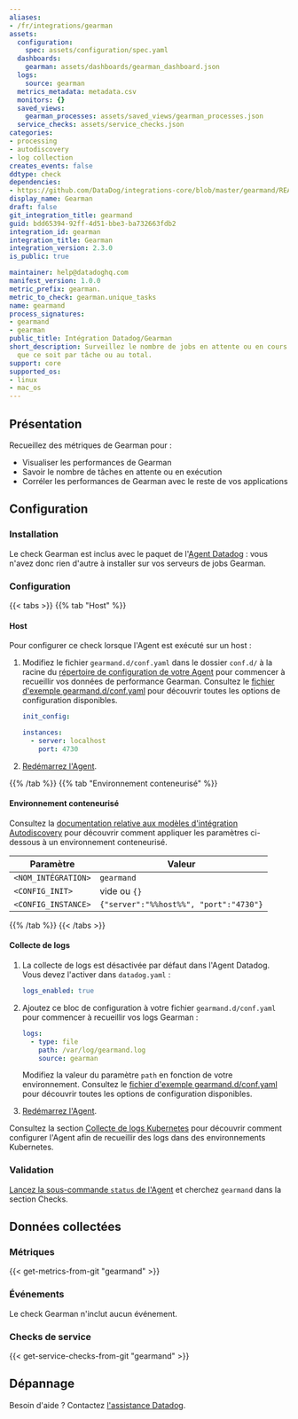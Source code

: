 ```yaml
---
aliases:
- /fr/integrations/gearman
assets:
  configuration:
    spec: assets/configuration/spec.yaml
  dashboards:
    gearman: assets/dashboards/gearman_dashboard.json
  logs:
    source: gearman
  metrics_metadata: metadata.csv
  monitors: {}
  saved_views:
    gearman_processes: assets/saved_views/gearman_processes.json
  service_checks: assets/service_checks.json
categories:
- processing
- autodiscovery
- log collection
creates_events: false
ddtype: check
dependencies:
- https://github.com/DataDog/integrations-core/blob/master/gearmand/README.md
display_name: Gearman
draft: false
git_integration_title: gearmand
guid: bdd65394-92ff-4d51-bbe3-ba732663fdb2
integration_id: gearman
integration_title: Gearman
integration_version: 2.3.0
is_public: true

maintainer: help@datadoghq.com
manifest_version: 1.0.0
metric_prefix: gearman.
metric_to_check: gearman.unique_tasks
name: gearmand
process_signatures:
- gearmand
- gearman
public_title: Intégration Datadog/Gearman
short_description: Surveillez le nombre de jobs en attente ou en cours d'exécution,
  que ce soit par tâche ou au total.
support: core
supported_os:
- linux
- mac_os
---
```




## Présentation

Recueillez des métriques de Gearman pour :

- Visualiser les performances de Gearman
- Savoir le nombre de tâches en attente ou en exécution
- Corréler les performances de Gearman avec le reste de vos applications

## Configuration

### Installation

Le check Gearman est inclus avec le paquet de l'[Agent Datadog][1] : vous n'avez donc rien d'autre à installer sur vos serveurs de jobs Gearman.

### Configuration

{{< tabs >}}
{{% tab "Host" %}}

#### Host

Pour configurer ce check lorsque l'Agent est exécuté sur un host :

1. Modifiez le fichier `gearmand.d/conf.yaml` dans le dossier `conf.d/` à la racine du [répertoire de configuration de votre Agent][1] pour commencer à recueillir vos données de performance Gearman. Consultez le [fichier d'exemple gearmand.d/conf.yaml][2] pour découvrir toutes les options de configuration disponibles.

   ```yaml
   init_config:

   instances:
     - server: localhost
       port: 4730
   ```

2. [Redémarrez l'Agent][3].

[1]: https://docs.datadoghq.com/fr/agent/guide/agent-configuration-files/#agent-configuration-directory
[2]: https://github.com/DataDog/integrations-core/blob/master/gearmand/datadog_checks/gearmand/data/conf.yaml.example
[3]: https://docs.datadoghq.com/fr/agent/guide/agent-commands/#start-stop-and-restart-the-agent
{{% /tab %}}
{{% tab "Environnement conteneurisé" %}}

#### Environnement conteneurisé

Consultez la [documentation relative aux modèles d'intégration Autodiscovery][1] pour découvrir comment appliquer les paramètres ci-dessous à un environnement conteneurisé.

| Paramètre            | Valeur                                  |
| -------------------- | -------------------------------------- |
| `<NOM_INTÉGRATION>` | `gearmand`                             |
| `<CONFIG_INIT>`      | vide ou `{}`                          |
| `<CONFIG_INSTANCE>`  | `{"server":"%%host%%", "port":"4730"}` |

[1]: https://docs.datadoghq.com/fr/agent/kubernetes/integrations/
{{% /tab %}}
{{< /tabs >}}

#### Collecte de logs

1. La collecte de logs est désactivée par défaut dans l'Agent Datadog. Vous devez l'activer dans `datadog.yaml` :

    ```yaml
    logs_enabled: true
    ```

2. Ajoutez ce bloc de configuration à votre fichier `gearmand.d/conf.yaml` pour commencer à recueillir vos logs Gearman :

    ```yaml
    logs:
      - type: file
        path: /var/log/gearmand.log
        source: gearman
    ```

   Modifiez la valeur du paramètre `path` en fonction de votre environnement. Consultez le [fichier d'exemple gearmand.d/conf.yaml][2] pour découvrir toutes les options de configuration disponibles.

3. [Redémarrez l'Agent][3].

Consultez la section [Collecte de logs Kubernetes][4] pour découvrir comment configurer l'Agent afin de recueillir des logs dans des environnements Kubernetes.

### Validation

[Lancez la sous-commande `status` de l'Agent][5] et cherchez `gearmand` dans la section Checks.

## Données collectées

### Métriques
{{< get-metrics-from-git "gearmand" >}}


### Événements

Le check Gearman n'inclut aucun événement.

### Checks de service
{{< get-service-checks-from-git "gearmand" >}}


## Dépannage

Besoin d'aide ? Contactez [l'assistance Datadog][6].


[1]: https://app.datadoghq.com/account/settings#agent
[2]: https://github.com/DataDog/integrations-core/blob/master/gearmand/datadog_checks/gearmand/data/conf.yaml.example
[3]: https://docs.datadoghq.com/fr/agent/guide/agent-commands/#start-stop-and-restart-the-agent
[4]: https://docs.datadoghq.com/fr/agent/kubernetes/log/
[5]: https://docs.datadoghq.com/fr/agent/guide/agent-commands/#agent-status-and-information
[6]: https://docs.datadoghq.com/fr/help/
